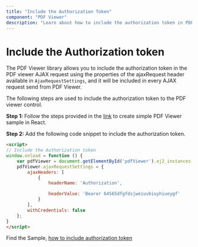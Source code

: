 ```yaml
---
title: "Include the Authorization Token"
component: "PDF Viewer"
description: "Learn about how to include the authorization token in PDF viewer Control."
---
```


# Include the Authorization token

The PDF Viewer library allows you to include the authorization token in the PDF viewer AJAX request using the properties of the ajaxRequest header available in `AjaxRequestSettings`, and it will be included in every AJAX request send from PDF Viewer.

The following steps are used to include the authorization token to the PDF viewer control.

**Step 1:** Follow the steps provided in the [link](https://ej2.syncfusion.com/aspnetcore/documentation/pdfviewer/getting-started/) to create simple PDF Viewer sample in React.

**Step 2:** Add the following code snippet to include the authorization token.

```html
<script>
// Include the Authorization token
window.onload = function () {
    var pdfViewer = document.getElementById('pdfViewer').ej2_instances[0];
    pdfViewer.ajaxRequestSettings = {
        ajaxHeaders: [
            {
                headerName: 'Authorization',

                headerValue: 'Bearer 64565dfgfdsjweiuvbiuyhiueygf'
            }
        ],
        withCredentials: false
    };
}
</script>
```

Find the Sample, [how to include authorization token](https://www.syncfusion.com/downloads/support/directtrac/general/ze/EJ2CoreSample597389369.zip)
